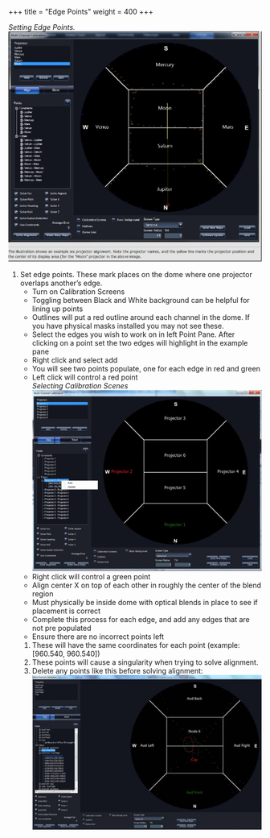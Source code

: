 +++
title = "Edge Points"
weight = 400
+++

_Setting Edge Points._
![](assets/edgepoints.jpg)

1.  Set edge points. These mark places on the dome where one projector overlaps another’s edge.
    -  Turn on Calibration Screens
    -  Toggling between Black and White background can be helpful for lining up points
    -  Outlines will put a red outline around each channel in the dome. If you have physical masks installed you may not see these.
    -  Select the edges you wish to work on in left Point Pane. After clicking on a point set the two edges will highlight in the example pane
    -  Right click and select add
    -  You will see two points populate, one for each edge in red and green
    -  Left click will control a red point <br>
      _Selecting Calibration Scenes_
      ![](assets/calibrationscenes.jpg)
    -  Right click will control a green point
    -  Align center X on top of each other in roughly the center of the blend region
    -  Must physically be inside dome with optical blends in place to see if placement is correct
    -  Complete this process for each edge, and add any edges that are not pre populated
    -  Ensure there are no incorrect points left
      1.  These will have the same coordinates for each point (example: [960.540, 960.540])
      2.  These points will cause a singularity when trying to solve alignment.
      3.  Delete any points like this before solving alignment:
    ![](assets/delbadpoints.jpg)
